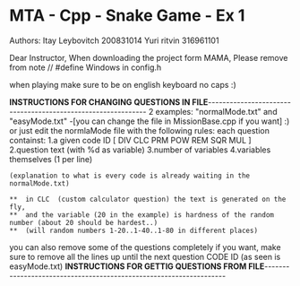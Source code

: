 # MTA - Cpp - Snake Game - Ex 1

Authors:
Itay Leybovitch 200831014
Yuri ritvin 316961101 

Dear Instructor,
When downloading the project form MAMA,
Please remove from note // #define Windows in config.h

when playing make sure to be on english keyboard no caps :)


**INSTRUCTIONS FOR CHANGING QUESTIONS IN FILE**-------------------------------------------------------------
2 examples: "normalMode.txt" and "easyMode.txt"  -[you can change the file in MissionBase.cpp if you want]  :)  
or just edit the normlaMode file with the following rules:
each question containst:
	1.a given code ID  [ DIV CLC PRM POW REM SQR MUL  ]
	2.question text (with %d as variable) 
	3.number of variables
	4.variables themselves (1 per line)

	(explanation to what is every code is already waiting in the normalMode.txt)

	**	in CLC  (custom calculator question) the text is generated on the fly,
	** 	and the variable (20 in the example) is hardness of the random number (about 20 should be hardest..)
	**  (will random numbers 1-20..1-40..1-80 in different places)

you can also remove some of the questions completely if you want, make sure to remove all the lines up until the next question CODE ID (as seen is easyMode.txt)
**INSTRUCTIONS FOR GETTIG QUESTIONS FROM FILE**-------------------------------------------------------------------
